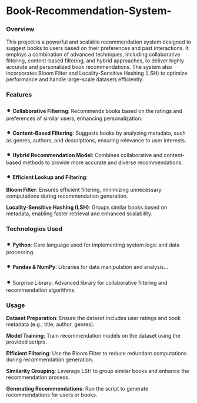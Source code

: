 # Book-Recommendation-System-

### Overview
This project is a powerful and scalable recommendation system designed to suggest books to users based on their preferences and past interactions. It employs a combination of advanced techniques, including collaborative filtering, content-based filtering, and hybrid approaches, to deliver highly accurate and personalized book recommendations. The system also incorporates Bloom Filter and Locality-Sensitive Hashing (LSH) to optimize performance and handle large-scale datasets efficiently.

### Features
<span style="font-size:24px;">•</span> **Collaborative Filtering**: Recommends books based on the ratings and preferences of similar users, enhancing personalization.

<span style="font-size:24px;">•</span> **Content-Based Filtering**: Suggests books by analyzing metadata, such as genres, authors, and descriptions, ensuring relevance to user interests.

<span style="font-size:24px;">•</span> **Hybrid Recommendation Model**: Combines collaborative and content-based methods to provide more accurate and diverse recommendations.

<span style="font-size:24px;">•</span> **Efficient Lookup and Filtering**:

**Bloom Filter**: Ensures efficient filtering, minimizing unnecessary computations during recommendation generation.

**Locality-Sensitive Hashing (LSH)**: Groups similar books based on metadata, enabling faster retrieval and enhanced scalability.

### Technologies Used
<span style="font-size:24px;">•</span> **Python**: Core language used for implementing system logic and data processing.

<span style="font-size:24px;">•</span> **Pandas & NumPy**: Libraries for data manipulation and analysis...

<span style="font-size:24px;">•</span> Surprise Library: Advanced library for collaborative filtering and recommendation algorithms.

### Usage
**Dataset Preparation**: Ensure the dataset includes user ratings and book metadata (e.g., title, author, genres).

**Model Training**: Train recommendation models on the dataset using the provided scripts.

**Efficient Filtering**: Use the Bloom Filter to reduce redundant computations during recommendation generation.

**Similarity Grouping**: Leverage LSH to group similar books and enhance the recommendation process.

**Generating Recommendations**: Run the script to generate recommendations for users or books.
